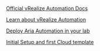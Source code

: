 [Official vRealize Automation Docs](https://docs.vmware.com/en/vRealize-Automation/index.html)

[Learn about vRealize Automation](https://learnvrealizeautomation.github.io/)

[Deploy Aria Automation in your lab](/aria-automation/deployment.md)

[Initial Setup and first Cloud template](/aria-automation/initial-setup.md)





